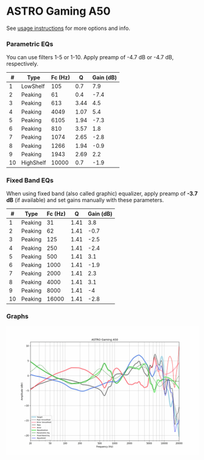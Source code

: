 # ASTRO Gaming A50
See [usage instructions](https://github.com/jaakkopasanen/AutoEq#usage) for more options and info.

### Parametric EQs
You can use filters 1-5 or 1-10. Apply preamp of -4.7 dB or -4.7 dB, respectively.

|   # | Type      |   Fc (Hz) |    Q |   Gain (dB) |
|-----|-----------|-----------|------|-------------|
|   1 | LowShelf  |       105 | 0.7  |         7.9 |
|   2 | Peaking   |        61 | 0.4  |        -7.4 |
|   3 | Peaking   |       613 | 3.44 |         4.5 |
|   4 | Peaking   |      4049 | 1.07 |         5.4 |
|   5 | Peaking   |      6105 | 1.94 |        -7.3 |
|   6 | Peaking   |       810 | 3.57 |         1.8 |
|   7 | Peaking   |      1074 | 2.65 |        -2.8 |
|   8 | Peaking   |      1266 | 1.94 |        -0.9 |
|   9 | Peaking   |      1943 | 2.69 |         2.2 |
|  10 | HighShelf |     10000 | 0.7  |        -1.9 |

### Fixed Band EQs
When using fixed band (also called graphic) equalizer, apply preamp of **-3.7 dB** (if available) and set gains manually with these parameters.

|   # | Type    |   Fc (Hz) |    Q |   Gain (dB) |
|-----|---------|-----------|------|-------------|
|   1 | Peaking |        31 | 1.41 |         3.8 |
|   2 | Peaking |        62 | 1.41 |        -0.7 |
|   3 | Peaking |       125 | 1.41 |        -2.5 |
|   4 | Peaking |       250 | 1.41 |        -2.4 |
|   5 | Peaking |       500 | 1.41 |         3.1 |
|   6 | Peaking |      1000 | 1.41 |        -1.9 |
|   7 | Peaking |      2000 | 1.41 |         2.3 |
|   8 | Peaking |      4000 | 1.41 |         3.1 |
|   9 | Peaking |      8000 | 1.41 |        -4   |
|  10 | Peaking |     16000 | 1.41 |        -2.8 |

### Graphs
![](./ASTRO%20Gaming%20A50.png)
